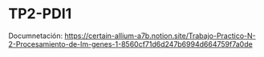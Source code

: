 # TP2-PDI1

Documnetación: https://certain-allium-a7b.notion.site/Trabajo-Practico-N-2-Procesamiento-de-Im-genes-1-8560cf71d6d247b6994d664759f7a0de
